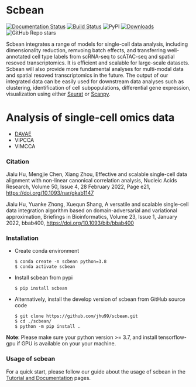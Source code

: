 # Scbean

[![Documentation Status](https://readthedocs.org/projects/scbean/badge/?version=latest)](https://scbean.readthedocs.io/en/latest/?badge=latest) [![Build Status](https://www.travis-ci.com/jhu99/scbean.svg?token=wnxY2Jwmr9V1MufszFW4&branch=main)](https://www.travis-ci.com/jhu99/scbean) ![PyPI](https://img.shields.io/pypi/v/scbean?color=blue) [![Downloads](https://pepy.tech/badge/scbean)](https://pepy.tech/project/scbean) ![GitHub Repo stars](https://img.shields.io/github/stars/jhu99/scbean?color=yellow)

Scbean integrates a range of models for single-cell data analysis, including dimensionality reduction, remvoing batch effects, and transferring well-annotated cell type labels from scRNA-seq to scATAC-seq and spatial resoved transcriptomics. It is efficient and scalable for large-scale datasets. Scbean will also provide more fundamental analyses for multi-modal data and spatial resoved transcriptomics in the future. The output of our integrated data can be easily used for downstream data analyses such as clustering, identification of cell subpopulations, differential gene expression, visualization using either [Seurat](https://satijalab.org/seurat/) or [Scanpy](https://scanpy-tutorials.readthedocs.io).

# Analysis of single-cell omics data
- [DAVAE](https://www.biorxiv.org/content/10.1101/566182v1.abstract)
- VIPCCA
- VIMCCA

### Citation
Jialu Hu, Mengjie Chen, Xiang Zhou, Effective and scalable single-cell data alignment with non-linear canonical correlation analysis, Nucleic Acids Research, Volume 50, Issue 4, 28 February 2022, Page e21, https://doi.org/10.1093/nar/gkab1147

Jialu Hu, Yuanke Zhong, Xuequn Shang, A versatile and scalable single-cell data integration algorithm based on domain-adversarial and variational approximation, Briefings in Bioinformatics, Volume 23, Issue 1, January 2022, bbab400, https://doi.org/10.1093/bib/bbab400

### Installation

- Create conda environment

  ```shell
  $ conda create -n scbean python=3.8
  $ conda activate scbean
  ```

- Install scbean from pypi

  ```shell
  $ pip install scbean
  ```

- Alternatively, install the develop version of scbean from GitHub source code

  ```shell
  $ git clone https://github.com/jhu99/scbean.git
  $ cd ./scbean/
  $ python -m pip install .
  ```

**Note**: Please make sure your python version >= 3.7, and install tensorflow-gpu if GPU is available on your your machine.

### Usage of scbean

For a quick start, please follow our guide about the usage of scbean in the [Tutorial and Documentation](https://scbean.readthedocs.io/en/latest/) pages.
